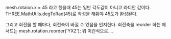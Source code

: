mesh.rotaion.x = 45 라고 했을때
45는 일반 각도값이 아니고 라디안 값이다.
THREE.MathUtils.degToRad(45)로 작성을 해줘야 45도가 완성된다.

그리고 회전을 할 때마다, 회전축이 바뀔 수 있음을 인지한다.
회전축을 reorder 하는 메서드는
mesh.rotation.reorder('YXZ'); 뭐 이런식으로....